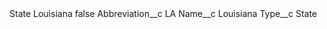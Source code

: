 <?xml version="1.0" encoding="UTF-8"?>
<CustomMetadata xmlns="http://soap.sforce.com/2006/04/metadata" xmlns:xsi="http://www.w3.org/2001/XMLSchema-instance" xmlns:xsd="http://www.w3.org/2001/XMLSchema">
    <label>State Louisiana</label>
    <protected>false</protected>
    <values>
        <field>Abbreviation__c</field>
        <value xsi:type="xsd:string">LA</value>
    </values>
    <values>
        <field>Name__c</field>
        <value xsi:type="xsd:string">Louisiana</value>
    </values>
    <values>
        <field>Type__c</field>
        <value xsi:type="xsd:string">State</value>
    </values>
</CustomMetadata>
